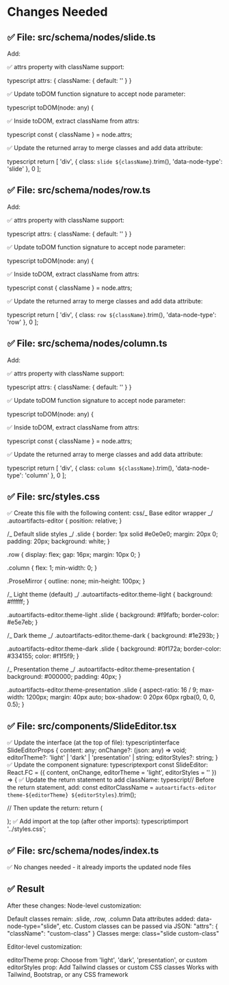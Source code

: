 # Changes Needed

## ✅ File: src/schema/nodes/slide.ts

Add:

✅ attrs property with className support:

typescript attrs: {
className: { default: '' }
}

✅ Update toDOM function signature to accept node parameter:

typescript toDOM(node: any) {

✅ Inside toDOM, extract className from attrs:

typescript const { className } = node.attrs;

✅ Update the returned array to merge classes and add data attribute:

typescript return [
'div',
{
class: `slide ${className}`.trim(),
'data-node-type': 'slide'
},
0
];

## ✅ File: src/schema/nodes/row.ts

Add:

✅ attrs property with className support:

typescript attrs: {
className: { default: '' }
}

✅ Update toDOM function signature to accept node parameter:

typescript toDOM(node: any) {

✅ Inside toDOM, extract className from attrs:

typescript const { className } = node.attrs;

✅ Update the returned array to merge classes and add data attribute:

typescript return [
'div',
{
class: `row ${className}`.trim(),
'data-node-type': 'row'
},
0
];

## ✅ File: src/schema/nodes/column.ts

Add:

✅ attrs property with className support:

typescript attrs: {
className: { default: '' }
}

✅ Update toDOM function signature to accept node parameter:

typescript toDOM(node: any) {

✅ Inside toDOM, extract className from attrs:

typescript const { className } = node.attrs;

✅ Update the returned array to merge classes and add data attribute:

typescript return [
'div',
{
class: `column ${className}`.trim(),
'data-node-type': 'column'
},
0
];

## ✅ File: src/styles.css

✅ Create this file with the following content:
css/_ Base editor wrapper _/
.autoartifacts-editor {
position: relative;
}

/_ Default slide styles _/
.slide {
border: 1px solid #e0e0e0;
margin: 20px 0;
padding: 20px;
background: white;
}

.row {
display: flex;
gap: 16px;
margin: 10px 0;
}

.column {
flex: 1;
min-width: 0;
}

.ProseMirror {
outline: none;
min-height: 100px;
}

/_ Light theme (default) _/
.autoartifacts-editor.theme-light {
background: #ffffff;
}

.autoartifacts-editor.theme-light .slide {
background: #f9fafb;
border-color: #e5e7eb;
}

/_ Dark theme _/
.autoartifacts-editor.theme-dark {
background: #1e293b;
}

.autoartifacts-editor.theme-dark .slide {
background: #0f172a;
border-color: #334155;
color: #f1f5f9;
}

/_ Presentation theme _/
.autoartifacts-editor.theme-presentation {
background: #000000;
padding: 40px;
}

.autoartifacts-editor.theme-presentation .slide {
aspect-ratio: 16 / 9;
max-width: 1200px;
margin: 40px auto;
box-shadow: 0 20px 60px rgba(0, 0, 0, 0.5);
}

## ✅ File: src/components/SlideEditor.tsx

✅ Update the interface (at the top of file):
typescriptinterface SlideEditorProps {
content: any;
onChange?: (json: any) => void;
editorTheme?: 'light' | 'dark' | 'presentation' | string;
editorStyles?: string;
}
✅ Update the component signature:
typescriptexport const SlideEditor: React.FC<SlideEditorProps> = ({
content,
onChange,
editorTheme = 'light',
editorStyles = ''
}) => {
✅ Update the return statement to add className:
typescript// Before the return statement, add:
const editorClassName = `autoartifacts-editor theme-${editorTheme} ${editorStyles}`.trim();

// Then update the return:
return (

  <div 
    ref={editorRef} 
    className={editorClassName}
  />
);
✅ Add import at the top (after other imports):
typescriptimport '../styles.css';

## ✅ File: src/schema/nodes/index.ts

✅ No changes needed - it already imports the updated node files

## ✅ Result

After these changes:
Node-level customization:

Default classes remain: .slide, .row, .column
Data attributes added: data-node-type="slide", etc.
Custom classes can be passed via JSON: "attrs": { "className": "custom-class" }
Classes merge: class="slide custom-class"

Editor-level customization:

editorTheme prop: Choose from 'light', 'dark', 'presentation', or custom
editorStyles prop: Add Tailwind classes or custom CSS classes
Works with Tailwind, Bootstrap, or any CSS framework
